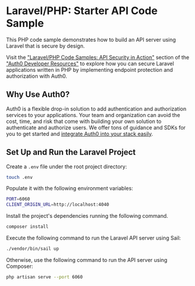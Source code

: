 # Laravel/PHP: Starter API Code Sample

This PHP code sample demonstrates how to build an API server using Laravel that is secure by design.

Visit the ["Laravel/PHP Code Samples: API Security in Action"](https://developer.auth0.com/resources/code-samples/api/laravel) section of the ["Auth0 Developer Resources"](https://developer.auth0.com/resources) to explore how you can secure Laravel applications written in PHP by implementing endpoint protection and authorization with Auth0.

## Why Use Auth0?

Auth0 is a flexible drop-in solution to add authentication and authorization services to your applications. Your team and organization can avoid the cost, time, and risk that come with building your own solution to authenticate and authorize users. We offer tons of guidance and SDKs for you to get started and [integrate Auth0 into your stack easily](https://developer.auth0.com/resources/code-samples/full-stack).

## Set Up and Run the Laravel Project

Create a `.env` file under the root project directory:

```bash
touch .env
```

Populate it with the following environment variables:

```bash
PORT=6060
CLIENT_ORIGIN_URL=http://localhost:4040
```

Install the project's dependencies running the following command.

```bash
composer install
```

Execute the following command to run the Laravel API server using Sail:

```bash
./vendor/bin/sail up
```

Otherwise, use the following command to run the API server using Composer:

```bash
php artisan serve --port 6060
```

